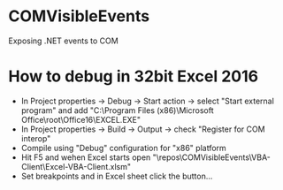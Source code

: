 # COMVisibleEvents
Exposing .NET events to COM

# How to debug in 32bit Excel 2016
- In Project properties -> Debug -> Start action -> select "Start external program" and add "C:\Program Files (x86)\Microsoft Office\root\Office16\EXCEL.EXE"
- In Project properties -> Build -> Output -> check "Register for COM interop"
- Compile using "Debug" configuration for "x86" platform
- Hit F5 and wehen Excel starts open "\repos\COMVisibleEvents\VBA-Client\Excel-VBA-Client.xlsm"
- Set breakpoints and in Excel sheet click the button...
